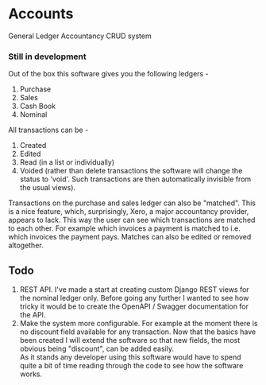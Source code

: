 # Accounts
General Ledger Accountancy CRUD system


### Still in development

Out of the box this software gives you the following ledgers -

  1. Purchase
  2. Sales
  3. Cash Book
  4. Nominal
  
All transactions can be -

  1. Created
  2. Edited
  3. Read (in a list or individually)
  4. Voided (rather than delete transactions the software will change the status to 'void'.  Such transactions are then automatically
  invisible from the usual views).
  
Transactions on the purchase and sales ledger can also be "matched".  This is a nice feature, which, surprisingly, Xero, a major accountancy provider, appears to lack.
This way the user can see which transactions are matched to each other.  For example which invoices a payment is matched to i.e. which invoices the payment pays.
Matches can also be edited or removed altogether.

  
## Todo

  1. REST API.  I've made a start at creating custom Django REST views for the nominal ledger only.  Before going any further I wanted to see how tricky it would be to
  create the OpenAPI / Swagger documentation for the API.
  2. Make the system more configurable.  For example at the moment there is no discount field available for any transaction.
  Now that the basics have been created I will extend the software so that new fields, the most obvious being "discount", can be added easily.  
  As it stands any developer using this software would have to spend quite a bit of time reading through the code to see how the software works.  
